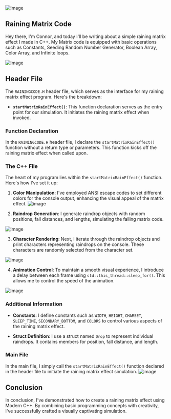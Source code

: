![image](https://github.com/connorngouana/rix/assets/115573354/69234e0e-4ac3-4067-8e1c-5938c49e1b95)

## Raining Matrix Code
Hey there, I'm Connor, and today I'll be writing about a simple raining matrix effect I made in C++. My Matrix code is equipped with basic operations such as Constants, Seeding Random Number Generator, Boolean Array, Color Array, and Infinite loops.

![image](https://github.com/connorngouana/rix/assets/115573354/a3844d83-ab71-4b35-aeaf-1843491da7e1)

## Header File

The `RAININGCODE.H` header file, which serves as the interface for my raining matrix effect program. Here's the breakdown:

- **`startMatrixRainEffect()`**: This function declaration serves as the entry point for our simulation. It initiates the raining matrix effect when invoked.

### Function Declaration

In the `RAININGCODE.H` header file, I declare the `startMatrixRainEffect()` function without a return type or parameters. This function kicks off the raining matrix effect when called upon.

### The C++ File

The heart of my program lies within the `startMatrixRainEffect()` function. Here's how I've set it up:

1. **Color Manipulation**: I've employed ANSI escape codes to set different colors for the console output, enhancing the visual appeal of the matrix effect.
![image](https://github.com/connorngouana/rix/assets/115573354/32d76312-a1dd-4981-8d21-64735b72755f)

2. **Raindrop Generation**: I generate raindrop objects with random positions, fall distances, and lengths, simulating the falling matrix code.

  ![image](https://github.com/connorngouana/rix/assets/115573354/5723cfdd-f00a-48fa-b978-2cd19f1e99ac)

3. **Character Rendering**: Next, I iterate through the raindrop objects and print characters representing raindrops on the console. These characters are randomly selected from the character set.

 ![image](https://github.com/connorngouana/rix/assets/115573354/844a4cff-2cac-4b3d-91ac-b3b0f07f88c1)


4. **Animation Control**: To maintain a smooth visual experience, I introduce a delay between each frame using `std::this_thread::sleep_for()`. This allows me to control the speed of the animation.
   
![image](https://github.com/connorngouana/rix/assets/115573354/844a4cff-2cac-4b3d-91ac-b3b0f07f88c1)

### Additional Information

- **Constants**: I define constants such as `WIDTH`, `HEIGHT`, `CHARSET`, `SLEEP_TIME`, `SECONDARY_BOTTOM`, and `COLORS` to control various aspects of the raining matrix effect.

- **Struct Definition**: I use a struct named `Drop` to represent individual raindrops. It contains members for position, fall distance, and length.

### Main File

In the main file, I simply call the `startMatrixRainEffect()` function declared in the header file to initiate the raining matrix effect simulation.
![image](https://github.com/connorngouana/rix/assets/115573354/26d5f17f-ad8b-4559-9a5f-9380d5fc45d7)


## Conclusion

In conclusion, I've demonstrated how to create a raining matrix effect using Modern C++. By combining basic programming concepts with creativity, I've successfully crafted a visually captivating simulation.
